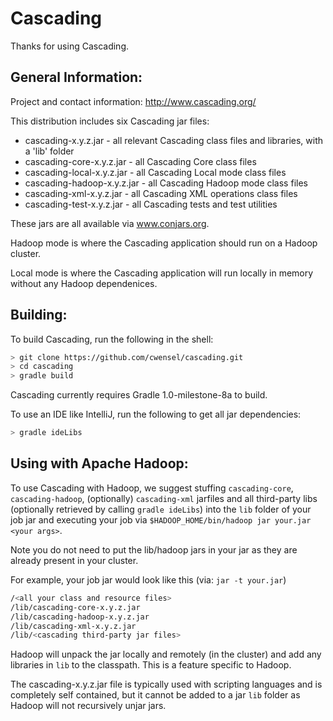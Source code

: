 # Cascading

Thanks for using Cascading.

## General Information:

Project and contact information: http://www.cascading.org/

This distribution includes six Cascading jar files:

* cascading-x.y.z.jar      - all relevant Cascading class files and libraries, with a 'lib' folder
* cascading-core-x.y.z.jar - all Cascading Core class files
* cascading-local-x.y.z.jar - all Cascading Local mode class files
* cascading-hadoop-x.y.z.jar - all Cascading Hadoop mode class files
* cascading-xml-x.y.z.jar  - all Cascading XML operations class files
* cascading-test-x.y.z.jar - all Cascading tests and test utilities

These jars are all available via www.conjars.org.

Hadoop mode is where the Cascading application should run on a Hadoop cluster.

Local mode is where the Cascading application will run locally in memory without any Hadoop dependenices.

## Building:

To build Cascading, run the following in the shell:

```bash
> git clone https://github.com/cwensel/cascading.git
> cd cascading
> gradle build
```

Cascading currently requires Gradle 1.0-milestone-8a to build.

To use an IDE like IntelliJ, run the following to get all jar dependencies:

```bash
> gradle ideLibs
```

## Using with Apache Hadoop:

To use Cascading with Hadoop, we suggest stuffing `cascading-core`, `cascading-hadoop`, (optionally) `cascading-xml` jarfiles and all third-party libs (optionally retrieved by calling `gradle ideLibs`) into the `lib` folder of your job jar and executing your job via `$HADOOP_HOME/bin/hadoop jar your.jar <your args>`.

Note you do not need to put the lib/hadoop jars in your jar as they are already present in your cluster.

For example, your job jar would look like this (via: `jar -t your.jar`)

```bash
/<all your class and resource files>
/lib/cascading-core-x.y.z.jar
/lib/cascading-hadoop-x.y.z.jar
/lib/cascading-xml-x.y.z.jar
/lib/<cascading third-party jar files>
```

Hadoop will unpack the jar locally and remotely (in the cluster) and add any libraries in `lib` to the classpath. This is a feature specific to Hadoop.

The cascading-x.y.z.jar file is typically used with scripting languages and is completely self contained, but it cannot be added to a jar `lib` folder as Hadoop will not recursively unjar jars.
